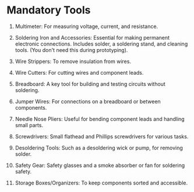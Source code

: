# Mandatory Tools

1. Multimeter: For measuring voltage, current, and resistance.

2. Soldering Iron and Accessories: Essential for making permanent electronic connections. Includes solder, a soldering stand, and cleaning tools. (You don't need this during prototyping).

3. Wire Strippers: To remove insulation from wires.

4. Wire Cutters: For cutting wires and component leads.

5. Breadboard: A key tool for building and testing circuits without soldering.

6. Jumper Wires: For connections on a breadboard or between components.

7. Needle Nose Pliers: Useful for bending component leads and handling small parts.

8. Screwdrivers: Small flathead and Phillips screwdrivers for various tasks.

9. Desoldering Tools: Such as a desoldering wick or pump, for removing solder.

10. Safety Gear: Safety glasses and a smoke absorber or fan for soldering safety.

11. Storage Boxes/Organizers: To keep components sorted and accessible.
